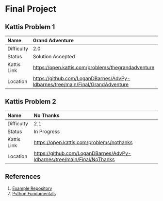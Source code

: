 # Final Project

## Kattis Problem 1

| Name | Grand Adventure |
|:---|:---|
| Difficulty | 2.0 |
| Status | Solution Accepted |
| Kattis Link | https://open.kattis.com/problems/thegrandadventure |
| Location | https://github.com/LoganDBarnes/AdvPy-ldbarnes/tree/main/Final/GrandAdventure |

## Kattis Problem 2

| Name | No Thanks |
|:---|:---|
| Difficulty | 2.1 |
| Status | In Progress |
| Kattis Link | https://open.kattis.com/problems/nothanks |
| Location | https://github.com/LoganDBarnes/AdvPy-ldbarnes/tree/main/Final/NoThanks |

## References

1. [Example Repository](https://github.com/rambasnet/Kattis-Demos-Testing)
2. [Python Fundamentals](https://github.com/rambasnet/Python-Fundamentals)